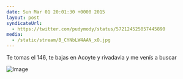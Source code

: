 ```yaml
---
date: Sun Mar 01 20:01:30 +0000 2015
layout: post
syndicateUrl:
  - https://twitter.com/pudymody/status/572124525057445890
media:
  - /static/stream/B_CYNbLW4AAN_xO.jpg
---
```

Te tomas el 146, te bajas en Acoyte y rivadavia y me venís a buscar 

![Image](/static/stream/B_CYNbLW4AAN_xO.jpg)